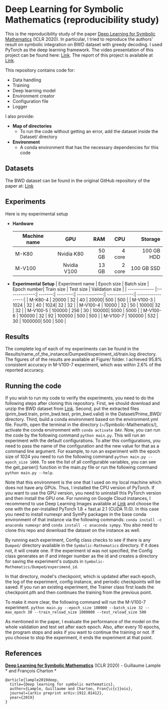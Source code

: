 
# Deep Learning for Symbolic Mathematics (reproducibility study)

This is the reproducibility study of the paper [Deep Learning for Symbolic Mathematics](https://arxiv.org/abs/1912.01412) (ICLR 2020). In particular, I tried to reproduce the authors' result on symbolic integration on BWD dataset with greedy decoding. I used PyTorch as the deep learning framework. The video presentation of this project can be found here: [Link](https://www.youtube.com/watch?v=KWJ4feJUxBo). The report of this project is available at [Link](https://drive.google.com/file/d/13Yv66vtI1zl6AOyeDw5eAj20h9OEkaNv/view?usp=sharing).

This repository contains code for:
  - Data handling
  - Training
  - Deep learning model
  - Environment creator
  - Configuration file
  - Logger

I also provide:
- **Map of directories**
    - To run the code without getting an error, add the dataset inside the Dataset/ directory
- **Environment**
    - A conda environment that has the necessary dependencies for this code

## Datasets

The BWD dataset can be found in the original GitHub repository of the paper at: [Link](https://github.com/facebookresearch/SymbolicMathematics)

## Experiments
Here is my experimental setup
- **Hardware**

	| Machine name        | GPU           | RAM  | CPU | Storage |
	| ------------- |:-------------:| -------:| --------:| -------------:|
	| M-K80      | Nvidia K80 | 50 GB | 4 core | 100 GB HDD|
	| M-V100      | Nvidia V100 | 13 GB | 2 core | 100 GB SSD|

- **Experimental Setup**
	| Experiment name        | Epoch size           | Batch size  | Epoch number| Train size | Test size | Validation size |
	| ------------- |:-------------:| -------:| --------:| -------------:| -------------:| -----------------:|
 	| M-K80-4     | 20000 | 32 | 40 | 20000| 500 | 500 |
	| M-V100-3     | 1024 | 32 | 40 | 1024| 32 | 32 |
	| M-V100-4     | 10000 | 32 | 50 | 10000| 32 | 32 |
	| M-V100-5      | 100000 | 256 | 30 | 100000| 5000 | 5000 |
	| M-V100-6    | 100000 | 32 | 92 | 100000 | 500 | 500 |
	| M-V100-7   | 100000 | 532 | 30 | 1000000| 500 | 500 |

## Results
The complete log of each of my experiments can be found in the Results/name_of_the_instance/Dumped/experiment_id/train.log directory. The figures of of the results are available at Figure/ folder. I achieved 95.8% consistent accuracy in M-V100-7 experiment, which was within 2.6% of the reported accuracy. 

## Running the code

If you wish to run my code to verify the experiments, you need to do the following steps after cloning this repository. First, we should download and unzip the BWD dataset from [Link](https://github.com/facebookresearch/SymbolicMathematics). Second, put the extracted files (prim_bwd.train, prim_bwd.test, prim_bwd.valid) in the Dataset/Prime_BWD/ directory. Third, build a conda environment based on the environment.yml file. Fourth, open the terminal in the directory (~/Symbolic-Mathematics/), activate the conda environment with `conda activate DAV`. Now, you can run the code by the following command `python main.py`. This will run an experiment with the default configurations. To alter this configurations, you need to pass the name of the configuration and the new value for that as a command line argument. For example, to run an experiment with the epoch size of 1024 you need to run the following command `python main.py --epoch_size 1000`. To see the list of all configurable variables, you can see the get_parser() function in the main.py file or run the following command  `python main.py --help`.

Note that this environment is the one that I used on my local machine which does not have any GPUs. Thus, I installed the CPU version of PyTorch. If you want to use the GPU version, you need to uninstall this PyTorch version and then install the GPU one. For running on Google Cloud instances, I recommend to use Deep Learning Images available at [Link](https://console.cloud.google.com/marketplace/product/click-to-deploy-images/deeplearning?_ga=2.267303628.391443642.1619619906-1836548465.1616609793&_gac=1.255461882.1616688472.CjwKCAjw6fCCBhBNEiwAem5SOyKMCxW6s1NY5t4CeV3fZEN38KVoinqHaD5ECNDrtcod6sakksLRuRoCz8cQAvD_BwE&pli=1&project=dav-project-308705&folder=&organizationId=) and choose the one with the per-installed PyTorch 1.8 + fast.ai 2.1 (CUDA 11.0). In this case you need to install numexpr and SymPy packages in the base conda environment of that instance via the following commands: ``conda install -c anaconda numexpr`` and `conda install -c anaconda sympy`.  You also need to clone this repo and download the dataset on the instance as well.

By running each experiment, Config class checks to see if there is any `Dumped/` directory available in the `Symbolic-Mathematics` directory. If it does not, it will create one. If the experiment id was not specified, the Config class generates an if and integer number as the id and creates a directory for saving the experiment's outputs in `Symbolic-Mathematics/Dumped/experimend_id`. 

In that directory, model's checkpoint, which is updated after each epoch, the log of the experiment, config instance, and periodic checkpoints will be saved. If you run an existing experiment, the Trainer class first loads the checkpoint.pth and then continues the training from the previous point.  

To make it more clear, the following command will run the M-V100-7 experiment.
`python main.py --epoch_size 100000 --batch_size 32 --max_epoch 30 --train_reload_size 1000000 --test_reload_size 500`

As mentioned in the paper, I evaluate the performance of the model on the whole validation and test set after each epoch. Also, after every 10 epochs, the program stops and asks if you want to continue the training or not. If you choose to stop the experiment, it ends the experiment at that point. 
## References

[**Deep Learning for Symbolic Mathematics**](https://arxiv.org/abs/1912.01412) (ICLR 2020) - Guillaume Lample * and François Charton *

```
@article{lample2019deep,
  title={Deep learning for symbolic mathematics},
  author={Lample, Guillaume and Charton, Fran{\c{c}}ois},
  journal={arXiv preprint arXiv:1912.01412},
  year={2019}
}
```
